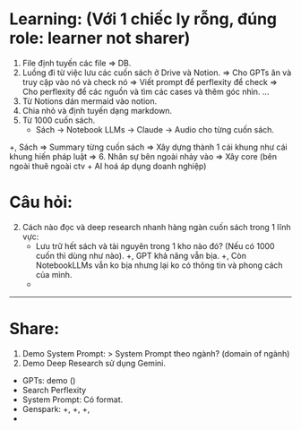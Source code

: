 
# Learning: (Với 1 chiếc ly rỗng, đúng role: learner not sharer)
1. File định tuyến các file => DB. 
2. Luồng đi từ việc lưu các cuốn sách ở Drive và Notion. 
   => Cho GPTs ăn và truy cập vào nó và check nó => Viết prompt để perflexity để check 
   => Cho perflexity để các nguồn và tìm các cases và thêm góc nhìn. ...
3. Từ Notions dán mermaid vào notion. 
4. Chia nhỏ và định tuyến dạng markdown. 
5. Từ 1000 cuốn sách. 
   - Sách -> Notebook LLMs -> Claude -> Audio cho từng cuốn sách. 

+, Sách => Summary từng cuốn sách => Xây dựng thành 1 cái khung như cái khung hiến pháp luật => 
6. Nhân sự bên ngoài nhảy vào => Xây core (bên ngoài thuê ngoài ctv + AI hoá áp dụng doanh nghiệp)
# Câu hỏi: 
2. Cách nào đọc và deep research nhanh hàng ngàn cuốn sách trong 1 lĩnh vực: 
   - Lưu trữ hết sách và tài nguyên trong 1 kho nào đó? (Nếu có 1000 cuốn thì dùng như nào). 
     +, GPT khả năng vẫn bịa. 
     +, Còn NotebookLLMs vẫn ko bịa nhưng lại ko có thông tin và phong cách của mình.
   - 
     








---


# Share: 
1. Demo System Prompt:   > System Prompt theo ngành? (domain of ngành)
2. Demo Deep Research sử dụng Gemini. 

- GPTs: demo ()
- Search Perflexity 
- System Prompt: Có format. 
- Genspark: 
+, 
+, 
+, 
- 